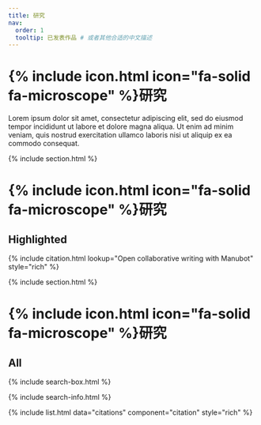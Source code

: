 ```yaml
---
title: 研究
nav:
  order: 1
  tooltip: 已发表作品 # 或者其他合适的中文描述
---
```


# {% include icon.html icon="fa-solid fa-microscope" %}研究

Lorem ipsum dolor sit amet, consectetur adipiscing elit, sed do eiusmod tempor incididunt ut labore et dolore magna aliqua.
Ut enim ad minim veniam, quis nostrud exercitation ullamco laboris nisi ut aliquip ex ea commodo consequat.

{% include section.html %}

# {% include icon.html icon="fa-solid fa-microscope" %}研究
## Highlighted

{% include citation.html lookup="Open collaborative writing with Manubot" style="rich" %}

{% include section.html %}

# {% include icon.html icon="fa-solid fa-microscope" %}研究
## All

{% include search-box.html %}

{% include search-info.html %}

{% include list.html data="citations" component="citation" style="rich" %}
